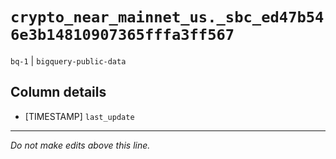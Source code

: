 # `crypto_near_mainnet_us._sbc_ed47b546e3b14810907365fffa3ff567`
`bq-1` | `bigquery-public-data`

## Column details
* [TIMESTAMP] `last_update`

-------------------------------------------------------------------------------
*Do not make edits above this line.*
